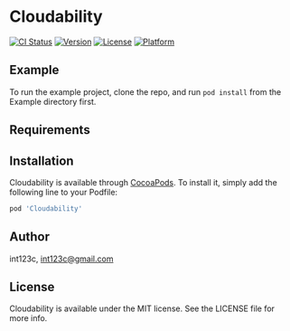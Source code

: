 # Cloudability

[![CI Status](http://img.shields.io/travis/int123c/Cloudability.svg?style=flat)](https://travis-ci.org/int123c/Cloudability)
[![Version](https://img.shields.io/cocoapods/v/Cloudability.svg?style=flat)](http://cocoapods.org/pods/Cloudability)
[![License](https://img.shields.io/cocoapods/l/Cloudability.svg?style=flat)](http://cocoapods.org/pods/Cloudability)
[![Platform](https://img.shields.io/cocoapods/p/Cloudability.svg?style=flat)](http://cocoapods.org/pods/Cloudability)

## Example

To run the example project, clone the repo, and run `pod install` from the Example directory first.

## Requirements

## Installation

Cloudability is available through [CocoaPods](http://cocoapods.org). To install
it, simply add the following line to your Podfile:

```ruby
pod 'Cloudability'
```

## Author

int123c, int123c@gmail.com

## License

Cloudability is available under the MIT license. See the LICENSE file for more info.
